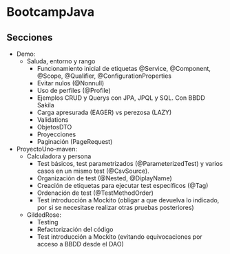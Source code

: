 # BootcampJava

## Secciones

* Demo:
  * Saluda, entorno y rango
    * Funcionamiento inicial de etiquetas @Service, @Component, @Scope, @Qualifier, @ConfigurationProperties
    * Evitar nulos (@Nonnull)
    * Uso de perfiles (@Profile)
    * Ejemplos CRUD y Querys con JPA, JPQL y SQL. Con BBDD Sakila
    * Carga apresurada (EAGER) vs perezosa (LAZY)
    * Validations
    * ObjetosDTO
    * Proyecciones
    * Paginación (PageRequest)
* ProyectoUno-maven:
  * Calculadora y persona
    * Test básicos, test parametrizados (@ParameterizedTest) y varios casos en un mismo test (@CsvSource).
    * Organización de test (@Nested, @DiplayName)
    * Creación de etiquetas para ejecutar test específicos (@Tag)
    * Ordenación de test (@TestMethodOrder)
    * Test introducción a Mockito (obligar a que devuelva lo indicado, por si se necesitase realizar otras pruebas posteriores)
  * GildedRose:
    * Testing 
    * Refactorización del código
    * Test introducción a Mockito (evitando equivocaciones por acceso a BBDD desde el DAO)